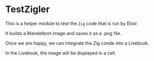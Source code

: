 # TestZigler

This is a helper module to test the `Zig` code that is run by Elixir.

It builds a Mandelbrot image and saves it as a .png file.

Once we are happy, we can integrate the Zig conde into a Livebook.

In the Livebook, the image will be displayed in a cell.
